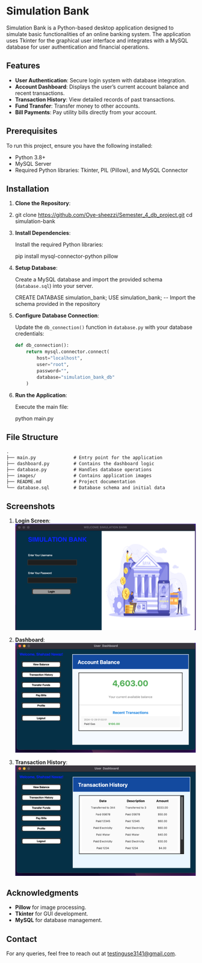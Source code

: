 # Simulation Bank

Simulation Bank is a Python-based desktop application designed to simulate basic functionalities of an online banking system. The application uses Tkinter for the graphical user interface and integrates with a MySQL database for user authentication and financial operations.

## Features

- **User Authentication**: Secure login system with database integration.
- **Account Dashboard**: Displays the user’s current account balance and recent transactions.
- **Transaction History**: View detailed records of past transactions.
- **Fund Transfer**: Transfer money to other accounts.
- **Bill Payments**: Pay utility bills directly from your account.

## Prerequisites

To run this project, ensure you have the following installed:

- Python 3.8+
- MySQL Server
- Required Python libraries: Tkinter, PIL (Pillow), and MySQL Connector

## Installation

1. **Clone the Repository**:
2. 
   git clone https://github.com/Oye-sheezzi/Semester_4_db_project.git
   cd simulation-bank


3. **Install Dependencies**:

   Install the required Python libraries:

   pip install mysql-connector-python pillow
   
4. **Setup Database**:

   Create a MySQL database and import the provided schema (`database.sql`) into your server.

   CREATE DATABASE simulation_bank;
   USE simulation_bank;
   -- Import the schema provided in the repository


5. **Configure Database Connection**:

   Update the `db_connection()` function in `database.py` with your database credentials:

   ```python
   def db_connection():
       return mysql.connector.connect(
           host="localhost",
           user="root",
           password="",
           database="simulation_bank_db"
       )
   ```

6. **Run the Application**:

   Execute the main file:

   python main.py

## File Structure

```
.
├── main.py              # Entry point for the application
├── dashboard.py         # Contains the dashboard logic
├── database.py          # Handles database operations
├── images/              # Contains application images
├── README.md            # Project documentation
└── database.sql         # Database schema and initial data
```

## Screenshots

1. **Login Screen**:
   ![Login Screen](images/login.png)

2. **Dashboard**:
   ![Dashboard](images/dashboard.png)

3. **Transaction History**:
   ![Transaction History](images/history.png)


## Acknowledgments

- **Pillow** for image processing.
- **Tkinter** for GUI development.
- **MySQL** for database management.

## Contact

For any queries, feel free to reach out at testinguse3141@gmail.com.

